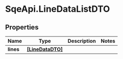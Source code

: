 # SqeApi.LineDataListDTO

## Properties

Name | Type | Description | Notes
------------ | ------------- | ------------- | -------------
**lines** | [**[LineDataDTO]**](LineDataDTO.md) |  | 


